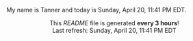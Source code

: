 My name is Tanner and today is Sunday, April 20, 11:41 PM EDT.

<p align="center">This <i>README</i> file is generated <b>every 3 hours</b>!</br>Last refresh: Sunday, April 20, 11:41 PM EDT<br /></p>
